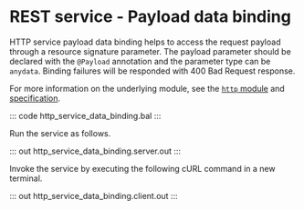 # REST service - Payload data binding

HTTP service payload data binding helps to access the request payload through a resource signature parameter. The payload parameter should be declared with the `@Payload` annotation and the  parameter type can be `anydata`. Binding failures will be responded with 400 Bad Request response.

For more information on the underlying module, see the [`http` module](https://lib.ballerina.io/ballerina/http/latest/) and [specification](https://ballerina.io/spec/http/#2344-payload-parameter).

::: code http_service_data_binding.bal :::

Run the service as follows.

::: out http_service_data_binding.server.out :::

Invoke the service by executing the following cURL command in a new terminal.

::: out http_service_data_binding.client.out :::
